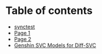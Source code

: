 # Table of contents

* [synctest](README.md)
* [Page 1](page-1.md)
* [Page 2](page-2.md)
* [Genshin SVC Models for Diff-SVC](genshin-svc-models-for-diff-svc.md)
